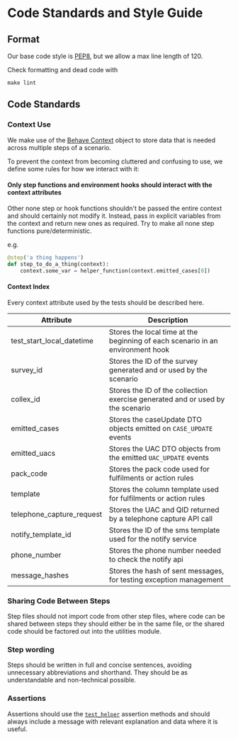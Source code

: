 # Code Standards and Style Guide

## Format

Our base code style is [PEP8](https://www.python.org/dev/peps/pep-0008/), but we allow a max line length of 120.

Check formatting and dead code with

```shell
make lint
```

## Code Standards

### Context Use

We make use of the [Behave Context](https://behave.readthedocs.io/en/stable/tutorial.html#context) object to store data
that is needed across multiple steps of a scenario.

To prevent the context from becoming cluttered and confusing to use, we define some rules for how we interact with it:

#### Only step functions and environment hooks should interact with the context attributes

Other none step or hook functions shouldn't be passed the entire context and should certainly not modify it. Instead,
pass in explicit variables from the context and return new ones as required. Try to make all none step functions
pure/deterministic.

e.g.

```python
@step('a thing happens')
def step_to_do_a_thing(context):
    context.some_var = helper_function(context.emitted_cases[0])
```

#### Context Index

Every context attribute used by the tests should be described here.

| Attribute                 | Description                                                                     |
| ------------------------- | ------------------------------------------------------------------------------- |
| test_start_local_datetime | Stores the local time at the beginning of each scenario in an environment hook  |
| survey_id                 | Stores the ID of the survey generated and or used by the scenario               |
| collex_id                 | Stores the ID of the collection exercise generated and or used by the scenario  |
| emitted_cases             | Stores the caseUpdate DTO objects emitted on `CASE_UPDATE` events               |
| emitted_uacs              | Stores the UAC DTO objects from the emitted `UAC_UPDATE` events                 |
| pack_code                 | Stores the pack code used for fulfilments or action rules                       |
| template                  | Stores the column template used for fulfilments or action rules                 |
| telephone_capture_request | Stores the UAC and QID returned by a telephone capture API call                 |
| notify_template_id        | Stores the ID of the sms template used for the notify service                   |
| phone_number              | Stores the phone number needed to check the notify api                          |
| message_hashes            | Stores the hash of sent messages, for testing exception management              |

### Sharing Code Between Steps

Step files should not import code from other step files, where code can be shared between steps they should either be in
the same file, or the shared code should be factored out into the utilities module.

### Step wording

Steps should be written in full and concise sentences, avoiding unnecessary abbreviations and shorthand. They should be
as understandable and non-technical possible.

### Assertions

Assertions should use the [`test_helper`](acceptance_tests/utilities/test_case_helper.py) assertion methods and should
always include a message with relevant explanation and data where it is useful.
